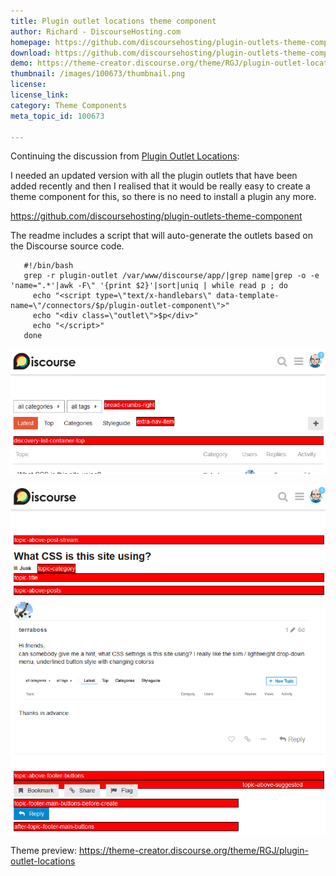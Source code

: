 ```yaml
---
title: Plugin outlet locations theme component
author: Richard - DiscourseHosting.com
homepage: https://github.com/discoursehosting/plugin-outlets-theme-component
download: https://github.com/discoursehosting/plugin-outlets-theme-component
demo: https://theme-creator.discourse.org/theme/RGJ/plugin-outlet-locations
thumbnail: /images/100673/thumbnail.png
license: 
license_link: 
category: Theme Components
meta_topic_id: 100673

---
```

Continuing the discussion from [Plugin Outlet Locations](https://meta.discourse.org/t/plugin-outlet-locations/29589):

I needed an updated version with all the plugin outlets that have been added recently and then I realised that it would be really easy to create a theme component for this, so there is no need to install a plugin any more.

https://github.com/discoursehosting/plugin-outlets-theme-component

The readme includes a script that will auto-generate the outlets based on the Discourse source code.

```
   #!/bin/bash
   grep -r plugin-outlet /var/www/discourse/app/|grep name|grep -o -e 'name=".*'|awk -F\" '{print $2}'|sort|uniq | while read p ; do
     echo "<script type=\"text/x-handlebars\" data-template-name=\"/connectors/$p/plugin-outlet-component\">"
     echo "<div class=\"outlet\">$p</div>"
     echo "</script>"
   done
```

![image: 690x272](/images/100673/evWVmujyWGsnqGN5v3GNOX980rx.png) 

![image: 449x500](/images/100673/bhRfHxoVLGxDoO3FzCkofYktBFy.png)

Theme preview: https://theme-creator.discourse.org/theme/RGJ/plugin-outlet-locations